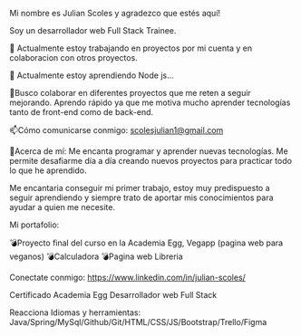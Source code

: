 
Mi nombre es Julian Scoles y agradezco que estés aquí!

Soy un desarrollador web Full Stack Trainee.

🔭 Actualmente estoy trabajando en proyectos por mi cuenta y en colaboracion con otros proyectos.

🌱 Actualmente estoy aprendiendo Node js...

👯Busco colaborar en diferentes proyectos que me reten a seguir mejorando. Aprendo rápido ya que me motiva mucho aprender tecnologías tanto de front-end como de back-end.


📫Cómo comunicarse conmigo: scolesjulian1@gmail.com 



🙈Acerca de mí: Me encanta programar y aprender nuevas tecnologías. Me permite desafiarme día a día creando nuevos proyectos para practicar todo lo que he aprendido.

Me encantaria conseguir mi primer trabajo, estoy muy predispuesto a seguir aprendiendo y siempre trato de aportar mis conocimientos para ayudar a quien me necesite.


Mi portafolio:

💣Proyecto final del curso en la Academia Egg, Vegapp (pagina web para veganos)
💣Calculadora
💣Pagina web Libreria

Conectate conmigo:
https://www.linkedin.com/in/julian-scoles/


Certificado Academia Egg
Desarrollador web Full Stack

Reacciona
Idiomas y herramientas:
Java/Spring/MySql/Github/Git/HTML/CSS/JS/Bootstrap/Trello/Figma


